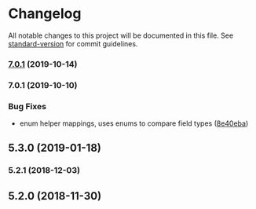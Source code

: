# Changelog

All notable changes to this project will be documented in this file. See [standard-version](https://github.com/conventional-changelog/standard-version) for commit guidelines.

### [7.0.1](https://github.com///compare/v1.1.0...v7.0.1) (2019-10-14)

### 7.0.1 (2019-10-10)


### Bug Fixes

* enum helper mappings, uses enums to compare field types ([8e40eba](https://github.com///commit/8e40eba9c3e10fa1a467cf24778266d865b1f8a7))

## 5.3.0 (2019-01-18)

### 5.2.1 (2018-12-03)

## 5.2.0 (2018-11-30)
